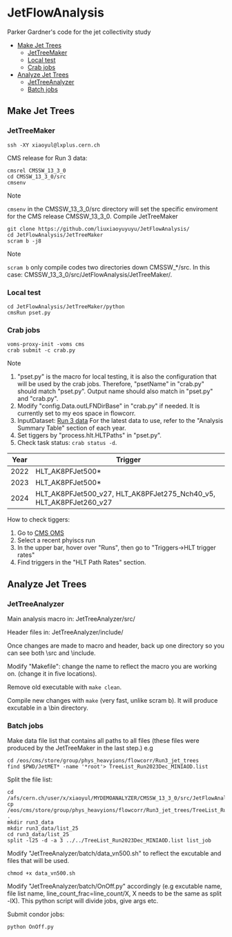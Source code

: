 # JetFlowAnalysis
Parker Gardner's code for the jet collectivity study

- [Make Jet Trees](#make-jet-trees)
  - [JetTreeMaker](#jettreemaker)
  - [Local test](#local-test)
  - [Crab jobs](#crab-jobs)
- [Analyze Jet Trees](#analyze-jet-trees) 
  - [JetTreeAnalyzer](#jettreeanalyzer)
  - [Batch jobs](#batch-jobs)
   
## Make Jet Trees
### JetTreeMaker
```Linux
ssh -XY xiaoyul@lxplus.cern.ch
```
CMS release for Run 3 data:
```Linux
cmsrel CMSSW_13_3_0
cd CMSSW_13_3_0/src
cmsenv
```  
>[!Note] 
>`cmsenv` in the CMSSW_13_3_0/src directory will set the specific enviroment for the CMS release CMSSW_13_3_0.
Compile JetTreeMaker
```Linux
git clone https://github.com/liuxiaoyuyuyu/JetFlowAnalysis/
cd JetFlowAnalysis/JetTreeMaker
scram b -j8
```  
>[!Note] 
>`scram b` only compile codes two directories down CMSSW_*/src. In this case: CMSSW_13_3_0/src/JetFlowAnalysis/JetTreeMaker/.

### Local test
```Linux
cd JetFlowAnalysis/JetTreeMaker/python
cmsRun pset.py
```  
### Crab jobs 
```Linux
voms-proxy-init -voms cms
crab submit -c crab.py
```
>[!Note] 
>1. "pset.py" is the macro for local testing, it is also the configuration that will be used by the crab jobs. Therefore, "psetName" in "crab.py" should match "pset.py". Output name should also match in "pset.py" and "crab.py".
>2. Modify "config.Data.outLFNDirBase" in "crab.py" if needed. It is currently set to my eos space in flowcorr. 
>3. InputDataset:
>[Run 3 data](https://twiki.cern.ch/twiki/bin/viewauth/CMS/PdmVRun3Analysis#Year_2024)
>For the latest data to use, refer to the "Analysis Summary Table" section of each year.
>5. Set tiggers by "process.hlt.HLTPaths" in "pset.py".
>6. Check task status: `crab status -d`.

| Year   | Trigger   |
|------------|------------|
| 2022| HLT_AK8PFJet500*| 
| 2023| HLT_AK8PFJet500*| 
| 2024|HLT_AK8PFJet500_v27, HLT_AK8PFJet275_Nch40_v5, HLT_AK8PFJet260_v27 | 

How to check tiggers:
1. Go to [CMS OMS](https://cmsoms.cern.ch/cms/run_3/index)
2. Select a recent phyiscs run
3. In the upper bar, hover over "Runs", then go to "Triggers->HLT trigger rates"
4. Find triggers in the "HLT Path Rates" section.

## Analyze Jet Trees
### JetTreeAnalyzer
Main analysis macro in: JetTreeAnalyzer/src/

Header files in: JetTreeAnalyzer/include/ 
<!--
Macros in src/
Main macro( list of files, job number 1-N)
    loads root file
    2PC, jet multiplicity, save histograms
    Line 136-137 comment out
        MC corrections
    Line 141-144 comment out
        HLT efficiency

    Line 79 
    Line 149 Main code starts

Header file
    include/
    3 header files: coordinate tools, constants, Tree details
-->    
Once changes are made to macro and header, back up one directory so you can see both \src and \include. 

Modify "Makefile": change the name to reflect the macro you are working on. (change it in five locations).

Remove old executable with `make clean`. 

Compile new changes with `make` (very fast, unlike scram b). It will produce excutable in a \bin directory.

### Batch jobs
Make data file list that contains all paths to all files (these files were produced by the JetTreeMaker in the last step.)
e.g
```
cd /eos/cms/store/group/phys_heavyions/flowcorr/Run3_jet_trees
find $PWD/JetMET* -name '*root'> TreeList_Run2023Dec_MINIAOD.list
```
Split the file list:
```
cd /afs/cern.ch/user/x/xiaoyul/MYDEMOANALYZER/CMSSW_13_3_0/src/JetFlowAnalysis/JetTreeAnalyzer/batch/
cp /eos/cms/store/group/phys_heavyions/flowcorr/Run3_jet_trees/TreeList_Run2023Dec_MINIAOD.list .
mkdir run3_data
mkdir run3_data/list_25
cd run3_data/list_25
split -l25 -d -a 3 ../../TreeList_Run2023Dec_MINIAOD.list list_job
```

Modify "JetTreeAnalyzer/batch/data_vn500.sh" to reflect the excutable and files that will be used. 
```
chmod +x data_vn500.sh
```

Modify "JetTreeAnalyzer/batch/OnOff.py" accordingly (e.g excutable name, file list name, line_count_frac=line_count/X, X needs to be the same as split -lX). This python script will divide jobs, give args etc. 

Submit condor jobs:
```Linux
python OnOff.py
```



